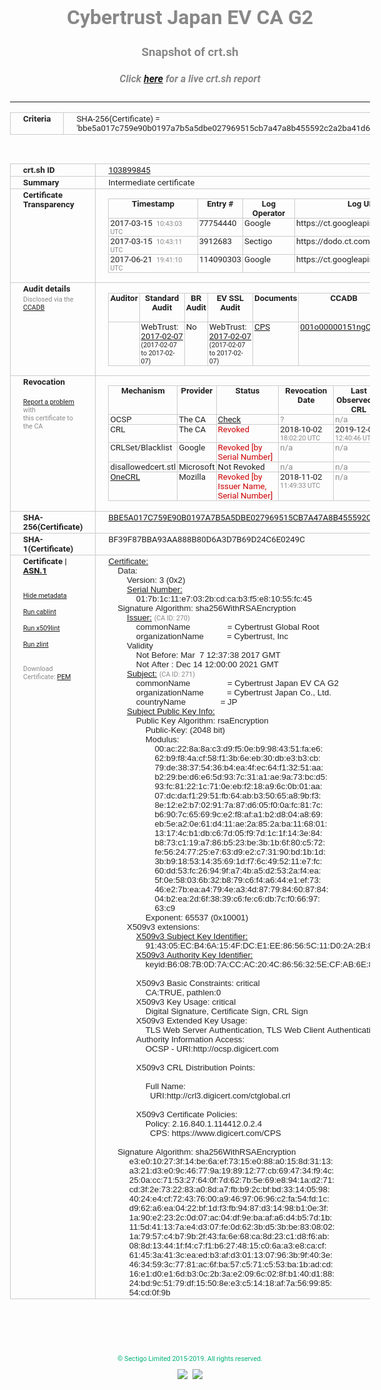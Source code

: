 # Cybertrust Japan EV CA G2
### Snapshot of crt.sh
##### Click [here](https://crt.sh/?q=BBE5A017C759E90B0197A7B5A5DBE027969515CB7A47A8B455592C2A2BA41D6E) for a live crt.sh report

---
<!DOCTYPE HTML PUBLIC "-//W3C//DTD HTML 4.0 Transitional//EN">
<HTML>
<HEAD>
  <META http-equiv="Content-Type" content="text/html; charset=UTF-8">
  <TITLE>crt.sh | bbe5a017c759e90b0197a7b5a5dbe027969515cb7a47a8b455592c2a2ba41d6e</TITLE>
  <META name="description" content="Free CT Log Certificate Search Tool from Sectigo (formerly Comodo CA)">
  <META name="keywords" content="crt.sh, CT, Certificate Transparency, Certificate Search, SSL Certificate, Sectigo, Comodo CA">
  <LINK href="//fonts.googleapis.com/css?family=Roboto+Mono|Roboto:400,400i,700,700i" rel="stylesheet">
  <STYLE type="text/css">
    a {
      white-space: nowrap;
    }
    body {
      color: #888888;
      font: 12pt Roboto, sans-serif;
      padding-top: 10px;
      text-align: center
    }
    form {
      margin: 0px
    }
    span {
      border-radius: 10px
    }
    span.heading {
      color: #888888;
      font: 12pt Roboto, sans-serif
    }
    span.title {
      background-color: #00B373;
      color: #FFFFFF;
      font: bold 18pt Roboto, sans-serif;
      padding: 0px 5px
    }
    span.text {
      color: #888888;
      font: 10pt Roboto, sans-serif
    }
    span.whiteongrey {
      background-color: #D9D9D6;
      color: #FFFFFF;
      font: bold 18pt Roboto, sans-serif;
      padding: 0px 5px
    }
    table {
      border-collapse: collapse;
      color: #222222;
      font: 10pt Roboto, sans-serif;
      margin-left: auto;
      margin-right: auto
    }
    table.options {
      border: none;
      margin-left: 10px
    }
    td, th {
      border: 1px solid #CCCCCC;
      padding: 0px 2px;
      text-align: left;
      vertical-align: top
    }
    td.outer, th.outer {
      border: 1px solid #CCCCCC;
      padding: 2px 20px;
      text-align: left
    }
    th.heading {
      color: #888888;
      font: bold italic 12pt Roboto, sans-serif;
      padding: 20px 0px 0px;
      text-align: center
    }
    th.options, td.options {
      border: none;
      vertical-align: middle
    }
    td.text {
      font: 10pt "Roboto Mono", sans-serif;
      padding: 2px 20px
    }
    td.heading {
      border: none;
      color: #888888;
      font: 12pt Roboto, sans-serif;
      padding-top: 20px;
      text-align: center
    }
    table.lint td, th {
      text-align: center
    }
    .button {
      background-color: #00B373;
      border-radius: 10px;
      color: #FFFFFF;
      font: bold 13pt Roboto, sans-serif
    }
    .copyright {
      font: 8pt Roboto, sans-serif;
      color: #00B373
    }
    .input {
      border: 1px solid #888888;
      font-weight: bold;
      text-align: center
    }
    .small {
      font: 8pt Roboto, sans-serif;
      color: #888888
    }
    .error {
      background-color: #FFDFDF;
      color: #CC0000;
      font-weight: bold
    }
    .fatal {
      background-color: #0000AA;
      color: #FFFFFF;
      font-weight: bold
    }
    .notice {
      background-color: #FFFFDF;
      color: #606000
    }
    .warning {
      background-color: #FFEFDF;
      color: #DF6000
    }
  </STYLE>
</HEAD>
<BODY>

<TABLE>
  <TR>
    <TH class="outer">Criteria</TH>
    <TD class="outer">SHA-256(Certificate) = 'bbe5a017c759e90b0197a7b5a5dbe027969515cb7a47a8b455592c2a2ba41d6e'</TD>
  </TR>
</TABLE>
<BR>
<TABLE>
  <TR>
    <TH class="outer">crt.sh ID</TH>
    <TD class="outer"><A href="?id=103899845">103899845</A></TD>
  </TR>
  <TR>
    <TH class="outer">Summary</TH>
    <TD class="outer">Intermediate certificate</TD>
  </TR>
  <TR>
    <TH class="outer">Certificate<BR>Transparency</TH>
    <TD class="outer">
<TABLE class="options" style="margin-left:0px">
  <TR>
    <TH>Timestamp</TH>
    <TH>Entry #</TH>
    <TH>Log Operator</TH>
    <TH>Log URL</TH>
  </TR>
  <TR>
    <TD>2017-03-15&nbsp; <FONT class="small">10:43:03 UTC</FONT></TD>
    <TD>77754440</TD>
    <TD>Google</TD>
    <TD>https://ct.googleapis.com/rocketeer</TD>
  </TR>
  <TR>
    <TD>2017-03-15&nbsp; <FONT class="small">10:43:11 UTC</FONT></TD>
    <TD>3912683</TD>
    <TD>Sectigo</TD>
    <TD>https://dodo.ct.comodo.com</TD>
  </TR>
  <TR>
    <TD>2017-06-21&nbsp; <FONT class="small">19:41:10 UTC</FONT></TD>
    <TD>114090303</TD>
    <TD>Google</TD>
    <TD>https://ct.googleapis.com/pilot</TD>
  </TR>
</TABLE>
    </TD>
  </TR>
  <TR>
    <TH class="outer">Audit details<BR>
      <DIV class="small" style="padding-top:3px">Disclosed via the
        <A href="//ccadb-public.secure.force.com/mozilla/PublicAllIntermediateCerts" target="_blank">CCADB</A></DIV>
    </TH>
    <TD class="outer">
<TABLE class="options" style="margin-left:0px">
  <TR>
    <TH>Auditor</TH>
    <TH>Standard Audit</TH>
    <TH>BR Audit</TH>
    <TH>EV SSL Audit</TH>
    <TH>Documents</TH>
    <TH>CCADB</TH>
    <TH>Root Owner / Certificate</TH>
  </TR>
  <TR>
    <TD style="vertical-align:middle"></TD>
    <TD>WebTrust:
      <A href="https://cert.webtrust.org/SealFile?seal=2190&file=pdf" target="_blank">2017-02-07</A>
      <BR><FONT style="font-size:8pt">(2017-02-07 to 2017-02-07)</FONT></TD>
    <TD>No    <TD>WebTrust:
      <A href="https://cert.webtrust.org/SealFile?seal=2192&file=pdf" target="_blank">2017-02-07</A>
      <BR><FONT style="font-size:8pt">(2017-02-07 to 2017-02-07)</FONT></TD>
    <TD>
      <A href="https://www.cybertrust.ne.jp/repository/sureserver/CPS_Ver7.8.pdf" target="blank">CPS</A>
    </TD>
    <TD><A href="//ccadb.force.com/001o00000151ngCAAQ" target="_blank">001o00000151ngCAAQ</A></TD>
    <TD><A href="/?id=60565">DigiCert</A></TD>
  </TR>
</TABLE>
    </TD>
  </TR>
  <TR>
    <TH class="outer">Revocation<BR><BR>
      <DIV class="small" style="padding-top:3px"><A href="?id=103899845&opt=problemreporting">Report a problem</A> with<BR>this certificate to the CA</DIV></TH>
    <TD class="outer">
      <TABLE class="options" style="margin-left:0px">
        <TR>
          <TH>Mechanism</TH>
          <TH>Provider</TH>
          <TH>Status</TH>
          <TH>Revocation Date</TH>
          <TH>Last Observed in CRL</TH>
          <TH>Last Checked <SPAN style="color:#CC0000;vertical-align:middle;font-size:70%;font-weight:normal">(Error)</SPAN></TH>
        </TR>
        <TR>
          <TD>OCSP</TD>
          <TD>The CA</TD>
          <TD><A href="?id=103899845&opt=ocsp">Check</A></TD>
          <TD><SPAN style="color:#888888">?</SPAN></TD>
          <TD><SPAN style="color:#888888">n/a</SPAN></TD>
          <TD><SPAN style="color:#888888">?</SPAN></TD>
        </TR>
        <TR>
          <TD>CRL</TD>
          <TD>The CA</TD>
          <TD><SPAN style="color:#CC0000">Revoked</SPAN></TD><TD>2018-10-02&nbsp; <FONT class="small">18:02:20 UTC</FONT></TD><TD>2019-12-03&nbsp; <FONT class="small">12:40:46 UTC</FONT></TD><TD>2019-12-04&nbsp; <FONT class="small">17:06:55 UTC</FONT></TD>
        </TR>
        <TR>
          <TD>CRLSet/Blacklist</TD>
          <TD>Google</TD>
          <TD><SPAN style="color:#CC0000">Revoked [by Serial Number]</SPAN></TD>
          <TD><SPAN style="color:#888888">n/a</SPAN></TD>
          <TD><SPAN style="color:#888888">n/a</SPAN></TD>
          <TD><SPAN style="color:#888888">n/a</SPAN></TD>
        </TR>
        <TR>
          <TD>disallowedcert.stl</TD>
          <TD>Microsoft</TD>
          <TD>Not Revoked</TD>
          <TD><SPAN style="color:#888888">n/a</SPAN></TD>
          <TD><SPAN style="color:#888888">n/a</SPAN></TD>
          <TD><SPAN style="color:#888888">n/a</SPAN></TD>
        </TR>
        <TR>
          <TD><A href="/mozilla-onecrl" target="_blank">OneCRL</A></TD>
          <TD>Mozilla</TD>
          <TD><SPAN style="color:#CC0000">Revoked [by Issuer Name, Serial Number]</SPAN></TD><TD>2018-11-02&nbsp; <FONT class="small">11:49:33 UTC</FONT></TD>
          <TD><SPAN style="color:#888888">n/a</SPAN></TD>
          <TD><SPAN style="color:#888888">n/a</SPAN></TD>
        </TR>
      </TABLE>
    </TD>
  </TR>
  <TR>
    <TH class="outer">SHA-256(Certificate)</TH>
    <TD class="outer"><A href="//censys.io/certificates/bbe5a017c759e90b0197a7b5a5dbe027969515cb7a47a8b455592c2a2ba41d6e">BBE5A017C759E90B0197A7B5A5DBE027969515CB7A47A8B455592C2A2BA41D6E</A></TD>
  </TR>
  <TR>
    <TH class="outer">SHA-1(Certificate)</TH>
    <TD class="outer">BF39F87BBA93AA888B80D6A3D7B69D24C6E0249C</TD>
  </TR>
  <TR>
    <TH class="outer">Certificate | <A href="?asn1=103899845">ASN.1</A>
      <SPAN class="small"><BR>
      <BR><BR><A href="?id=103899845&opt=nometadata">Hide metadata</A>
      <BR><BR><A href="?id=103899845&opt=cablint">Run cablint</A>
      <BR><BR><A href="?id=103899845&opt=x509lint">Run x509lint</A>
      <BR><BR><A href="?id=103899845&opt=zlint">Run zlint</A>
      <BR><BR><BR>Download Certificate: <A href="?d=103899845">PEM</A>
      </SPAN>
    </TH>
    <TD class="text"><A href="?d=103899845">Certificate:</A><BR>&nbsp;&nbsp;&nbsp;&nbsp;Data:<BR>&nbsp;&nbsp;&nbsp;&nbsp;&nbsp;&nbsp;&nbsp;&nbsp;Version:&nbsp;3&nbsp;(0x2)<BR>&nbsp;&nbsp;&nbsp;&nbsp;&nbsp;&nbsp;&nbsp;&nbsp;<A href="?serial=017b1c11e7032bcdcab3f5e81055fc45">Serial&nbsp;Number:</A><BR>&nbsp;&nbsp;&nbsp;&nbsp;&nbsp;&nbsp;&nbsp;&nbsp;&nbsp;&nbsp;&nbsp;&nbsp;01:7b:1c:11:e7:03:2b:cd:ca:b3:f5:e8:10:55:fc:45<BR>&nbsp;&nbsp;&nbsp;&nbsp;Signature&nbsp;Algorithm:&nbsp;sha256WithRSAEncryption<BR>&nbsp;&nbsp;&nbsp;&nbsp;&nbsp;&nbsp;&nbsp;&nbsp;<A href="?caid=270">Issuer:</A> <SPAN class="small">(CA ID: 270)</SPAN><BR>&nbsp;&nbsp;&nbsp;&nbsp;&nbsp;&nbsp;&nbsp;&nbsp;&nbsp;&nbsp;&nbsp;&nbsp;commonName&nbsp;&nbsp;&nbsp;&nbsp;&nbsp;&nbsp;&nbsp;&nbsp;&nbsp;&nbsp;&nbsp;&nbsp;&nbsp;&nbsp;&nbsp;&nbsp;=&nbsp;Cybertrust&nbsp;Global&nbsp;Root<BR>&nbsp;&nbsp;&nbsp;&nbsp;&nbsp;&nbsp;&nbsp;&nbsp;&nbsp;&nbsp;&nbsp;&nbsp;organizationName&nbsp;&nbsp;&nbsp;&nbsp;&nbsp;&nbsp;&nbsp;&nbsp;&nbsp;&nbsp;=&nbsp;Cybertrust,&nbsp;Inc<BR>&nbsp;&nbsp;&nbsp;&nbsp;&nbsp;&nbsp;&nbsp;&nbsp;Validity<BR>&nbsp;&nbsp;&nbsp;&nbsp;&nbsp;&nbsp;&nbsp;&nbsp;&nbsp;&nbsp;&nbsp;&nbsp;Not&nbsp;Before:&nbsp;Mar&nbsp;&nbsp;7&nbsp;12:37:38&nbsp;2017&nbsp;GMT<BR>&nbsp;&nbsp;&nbsp;&nbsp;&nbsp;&nbsp;&nbsp;&nbsp;&nbsp;&nbsp;&nbsp;&nbsp;Not&nbsp;After&nbsp;:&nbsp;Dec&nbsp;14&nbsp;12:00:00&nbsp;2021&nbsp;GMT<BR>&nbsp;&nbsp;&nbsp;&nbsp;&nbsp;&nbsp;&nbsp;&nbsp;<A href="?caid=271">Subject:</A> <SPAN class="small">(CA ID: 271)</SPAN><BR>&nbsp;&nbsp;&nbsp;&nbsp;&nbsp;&nbsp;&nbsp;&nbsp;&nbsp;&nbsp;&nbsp;&nbsp;commonName&nbsp;&nbsp;&nbsp;&nbsp;&nbsp;&nbsp;&nbsp;&nbsp;&nbsp;&nbsp;&nbsp;&nbsp;&nbsp;&nbsp;&nbsp;&nbsp;=&nbsp;Cybertrust&nbsp;Japan&nbsp;EV&nbsp;CA&nbsp;G2<BR>&nbsp;&nbsp;&nbsp;&nbsp;&nbsp;&nbsp;&nbsp;&nbsp;&nbsp;&nbsp;&nbsp;&nbsp;organizationName&nbsp;&nbsp;&nbsp;&nbsp;&nbsp;&nbsp;&nbsp;&nbsp;&nbsp;&nbsp;=&nbsp;Cybertrust&nbsp;Japan&nbsp;Co.,&nbsp;Ltd.<BR>&nbsp;&nbsp;&nbsp;&nbsp;&nbsp;&nbsp;&nbsp;&nbsp;&nbsp;&nbsp;&nbsp;&nbsp;countryName&nbsp;&nbsp;&nbsp;&nbsp;&nbsp;&nbsp;&nbsp;&nbsp;&nbsp;&nbsp;&nbsp;&nbsp;&nbsp;&nbsp;&nbsp;=&nbsp;JP<BR>&nbsp;&nbsp;&nbsp;&nbsp;&nbsp;&nbsp;&nbsp;&nbsp;<A href="?spkisha256=f718e6b888402ba7b18ad5afdb161468dfba4951c8881f91bbdefeb6482211a4">Subject&nbsp;Public&nbsp;Key&nbsp;Info:</A><BR>&nbsp;&nbsp;&nbsp;&nbsp;&nbsp;&nbsp;&nbsp;&nbsp;&nbsp;&nbsp;&nbsp;&nbsp;Public&nbsp;Key&nbsp;Algorithm:&nbsp;rsaEncryption<BR>&nbsp;&nbsp;&nbsp;&nbsp;&nbsp;&nbsp;&nbsp;&nbsp;&nbsp;&nbsp;&nbsp;&nbsp;&nbsp;&nbsp;&nbsp;&nbsp;Public-Key:&nbsp;(2048&nbsp;bit)<BR>&nbsp;&nbsp;&nbsp;&nbsp;&nbsp;&nbsp;&nbsp;&nbsp;&nbsp;&nbsp;&nbsp;&nbsp;&nbsp;&nbsp;&nbsp;&nbsp;Modulus:<BR>&nbsp;&nbsp;&nbsp;&nbsp;&nbsp;&nbsp;&nbsp;&nbsp;&nbsp;&nbsp;&nbsp;&nbsp;&nbsp;&nbsp;&nbsp;&nbsp;&nbsp;&nbsp;&nbsp;&nbsp;00:ac:22:8a:8a:c3:d9:f5:0e:b9:98:43:51:fa:e6:<BR>&nbsp;&nbsp;&nbsp;&nbsp;&nbsp;&nbsp;&nbsp;&nbsp;&nbsp;&nbsp;&nbsp;&nbsp;&nbsp;&nbsp;&nbsp;&nbsp;&nbsp;&nbsp;&nbsp;&nbsp;62:b9:f8:4a:cf:58:f1:3b:6e:eb:30:db:e3:b3:cb:<BR>&nbsp;&nbsp;&nbsp;&nbsp;&nbsp;&nbsp;&nbsp;&nbsp;&nbsp;&nbsp;&nbsp;&nbsp;&nbsp;&nbsp;&nbsp;&nbsp;&nbsp;&nbsp;&nbsp;&nbsp;79:de:38:37:54:36:b4:ea:4f:ec:64:f1:32:51:aa:<BR>&nbsp;&nbsp;&nbsp;&nbsp;&nbsp;&nbsp;&nbsp;&nbsp;&nbsp;&nbsp;&nbsp;&nbsp;&nbsp;&nbsp;&nbsp;&nbsp;&nbsp;&nbsp;&nbsp;&nbsp;b2:29:be:d6:e6:5d:93:7c:31:a1:ae:9a:73:bc:d5:<BR>&nbsp;&nbsp;&nbsp;&nbsp;&nbsp;&nbsp;&nbsp;&nbsp;&nbsp;&nbsp;&nbsp;&nbsp;&nbsp;&nbsp;&nbsp;&nbsp;&nbsp;&nbsp;&nbsp;&nbsp;93:fc:81:22:1c:71:0e:eb:f2:18:a9:6c:0b:01:aa:<BR>&nbsp;&nbsp;&nbsp;&nbsp;&nbsp;&nbsp;&nbsp;&nbsp;&nbsp;&nbsp;&nbsp;&nbsp;&nbsp;&nbsp;&nbsp;&nbsp;&nbsp;&nbsp;&nbsp;&nbsp;07:dc:da:f1:29:51:fb:64:ab:b3:50:65:a8:9b:f3:<BR>&nbsp;&nbsp;&nbsp;&nbsp;&nbsp;&nbsp;&nbsp;&nbsp;&nbsp;&nbsp;&nbsp;&nbsp;&nbsp;&nbsp;&nbsp;&nbsp;&nbsp;&nbsp;&nbsp;&nbsp;8e:12:e2:b7:02:91:7a:87:d6:05:f0:0a:fc:81:7c:<BR>&nbsp;&nbsp;&nbsp;&nbsp;&nbsp;&nbsp;&nbsp;&nbsp;&nbsp;&nbsp;&nbsp;&nbsp;&nbsp;&nbsp;&nbsp;&nbsp;&nbsp;&nbsp;&nbsp;&nbsp;b6:90:7c:65:69:9c:e2:f8:af:a1:b2:d8:04:a8:69:<BR>&nbsp;&nbsp;&nbsp;&nbsp;&nbsp;&nbsp;&nbsp;&nbsp;&nbsp;&nbsp;&nbsp;&nbsp;&nbsp;&nbsp;&nbsp;&nbsp;&nbsp;&nbsp;&nbsp;&nbsp;eb:5e:a2:0e:61:d4:11:ae:2a:85:2a:ba:11:68:01:<BR>&nbsp;&nbsp;&nbsp;&nbsp;&nbsp;&nbsp;&nbsp;&nbsp;&nbsp;&nbsp;&nbsp;&nbsp;&nbsp;&nbsp;&nbsp;&nbsp;&nbsp;&nbsp;&nbsp;&nbsp;13:17:4c:b1:db:c6:7d:05:f9:7d:1c:1f:14:3e:84:<BR>&nbsp;&nbsp;&nbsp;&nbsp;&nbsp;&nbsp;&nbsp;&nbsp;&nbsp;&nbsp;&nbsp;&nbsp;&nbsp;&nbsp;&nbsp;&nbsp;&nbsp;&nbsp;&nbsp;&nbsp;b8:73:c1:19:a7:86:b5:23:be:3b:1b:6f:80:c5:72:<BR>&nbsp;&nbsp;&nbsp;&nbsp;&nbsp;&nbsp;&nbsp;&nbsp;&nbsp;&nbsp;&nbsp;&nbsp;&nbsp;&nbsp;&nbsp;&nbsp;&nbsp;&nbsp;&nbsp;&nbsp;fe:56:24:77:25:e7:63:d9:e2:c7:31:90:bd:1b:1d:<BR>&nbsp;&nbsp;&nbsp;&nbsp;&nbsp;&nbsp;&nbsp;&nbsp;&nbsp;&nbsp;&nbsp;&nbsp;&nbsp;&nbsp;&nbsp;&nbsp;&nbsp;&nbsp;&nbsp;&nbsp;3b:b9:18:53:14:35:69:1d:f7:6c:49:52:11:e7:fc:<BR>&nbsp;&nbsp;&nbsp;&nbsp;&nbsp;&nbsp;&nbsp;&nbsp;&nbsp;&nbsp;&nbsp;&nbsp;&nbsp;&nbsp;&nbsp;&nbsp;&nbsp;&nbsp;&nbsp;&nbsp;60:dd:53:fc:26:94:9f:a7:4b:a5:d2:53:2a:f4:ea:<BR>&nbsp;&nbsp;&nbsp;&nbsp;&nbsp;&nbsp;&nbsp;&nbsp;&nbsp;&nbsp;&nbsp;&nbsp;&nbsp;&nbsp;&nbsp;&nbsp;&nbsp;&nbsp;&nbsp;&nbsp;5f:0e:58:03:6b:32:b8:79:c6:f4:a6:44:e1:ef:73:<BR>&nbsp;&nbsp;&nbsp;&nbsp;&nbsp;&nbsp;&nbsp;&nbsp;&nbsp;&nbsp;&nbsp;&nbsp;&nbsp;&nbsp;&nbsp;&nbsp;&nbsp;&nbsp;&nbsp;&nbsp;46:e2:7b:ea:a4:79:4e:a3:4d:87:79:84:60:87:84:<BR>&nbsp;&nbsp;&nbsp;&nbsp;&nbsp;&nbsp;&nbsp;&nbsp;&nbsp;&nbsp;&nbsp;&nbsp;&nbsp;&nbsp;&nbsp;&nbsp;&nbsp;&nbsp;&nbsp;&nbsp;04:b2:ea:2d:6f:38:39:c6:fe:c6:db:7c:f0:66:97:<BR>&nbsp;&nbsp;&nbsp;&nbsp;&nbsp;&nbsp;&nbsp;&nbsp;&nbsp;&nbsp;&nbsp;&nbsp;&nbsp;&nbsp;&nbsp;&nbsp;&nbsp;&nbsp;&nbsp;&nbsp;63:c9<BR>&nbsp;&nbsp;&nbsp;&nbsp;&nbsp;&nbsp;&nbsp;&nbsp;&nbsp;&nbsp;&nbsp;&nbsp;&nbsp;&nbsp;&nbsp;&nbsp;Exponent:&nbsp;65537&nbsp;(0x10001)<BR>&nbsp;&nbsp;&nbsp;&nbsp;&nbsp;&nbsp;&nbsp;&nbsp;X509v3&nbsp;extensions:<BR>&nbsp;&nbsp;&nbsp;&nbsp;&nbsp;&nbsp;&nbsp;&nbsp;&nbsp;&nbsp;&nbsp;&nbsp;<A href="?ski=914305ecb46a154fdce1ee86565c11d02a2b8d5f">X509v3&nbsp;Subject&nbsp;Key&nbsp;Identifier:</A><BR>&nbsp;&nbsp;&nbsp;&nbsp;&nbsp;&nbsp;&nbsp;&nbsp;&nbsp;&nbsp;&nbsp;&nbsp;&nbsp;&nbsp;&nbsp;&nbsp;91:43:05:EC:B4:6A:15:4F:DC:E1:EE:86:56:5C:11:D0:2A:2B:8D:5F<BR>&nbsp;&nbsp;&nbsp;&nbsp;&nbsp;&nbsp;&nbsp;&nbsp;&nbsp;&nbsp;&nbsp;&nbsp;<A href="?ski=b6087b0d7accac204c8656325ecfab6e852d7057">X509v3&nbsp;Authority&nbsp;Key&nbsp;Identifier:</A><BR>&nbsp;&nbsp;&nbsp;&nbsp;&nbsp;&nbsp;&nbsp;&nbsp;&nbsp;&nbsp;&nbsp;&nbsp;&nbsp;&nbsp;&nbsp;&nbsp;keyid:B6:08:7B:0D:7A:CC:AC:20:4C:86:56:32:5E:CF:AB:6E:85:2D:70:57<BR><BR>&nbsp;&nbsp;&nbsp;&nbsp;&nbsp;&nbsp;&nbsp;&nbsp;&nbsp;&nbsp;&nbsp;&nbsp;X509v3&nbsp;Basic&nbsp;Constraints:&nbsp;critical<BR>&nbsp;&nbsp;&nbsp;&nbsp;&nbsp;&nbsp;&nbsp;&nbsp;&nbsp;&nbsp;&nbsp;&nbsp;&nbsp;&nbsp;&nbsp;&nbsp;CA:TRUE,&nbsp;pathlen:0<BR>&nbsp;&nbsp;&nbsp;&nbsp;&nbsp;&nbsp;&nbsp;&nbsp;&nbsp;&nbsp;&nbsp;&nbsp;X509v3&nbsp;Key&nbsp;Usage:&nbsp;critical<BR>&nbsp;&nbsp;&nbsp;&nbsp;&nbsp;&nbsp;&nbsp;&nbsp;&nbsp;&nbsp;&nbsp;&nbsp;&nbsp;&nbsp;&nbsp;&nbsp;Digital&nbsp;Signature,&nbsp;Certificate&nbsp;Sign,&nbsp;CRL&nbsp;Sign<BR>&nbsp;&nbsp;&nbsp;&nbsp;&nbsp;&nbsp;&nbsp;&nbsp;&nbsp;&nbsp;&nbsp;&nbsp;X509v3&nbsp;Extended&nbsp;Key&nbsp;Usage:&nbsp;<BR>&nbsp;&nbsp;&nbsp;&nbsp;&nbsp;&nbsp;&nbsp;&nbsp;&nbsp;&nbsp;&nbsp;&nbsp;&nbsp;&nbsp;&nbsp;&nbsp;TLS&nbsp;Web&nbsp;Server&nbsp;Authentication,&nbsp;TLS&nbsp;Web&nbsp;Client&nbsp;Authentication<BR>&nbsp;&nbsp;&nbsp;&nbsp;&nbsp;&nbsp;&nbsp;&nbsp;&nbsp;&nbsp;&nbsp;&nbsp;Authority&nbsp;Information&nbsp;Access:&nbsp;<BR>&nbsp;&nbsp;&nbsp;&nbsp;&nbsp;&nbsp;&nbsp;&nbsp;&nbsp;&nbsp;&nbsp;&nbsp;&nbsp;&nbsp;&nbsp;&nbsp;OCSP&nbsp;-&nbsp;URI:http://ocsp.digicert.com<BR><BR>&nbsp;&nbsp;&nbsp;&nbsp;&nbsp;&nbsp;&nbsp;&nbsp;&nbsp;&nbsp;&nbsp;&nbsp;X509v3&nbsp;CRL&nbsp;Distribution&nbsp;Points:&nbsp;<BR><BR>&nbsp;&nbsp;&nbsp;&nbsp;&nbsp;&nbsp;&nbsp;&nbsp;&nbsp;&nbsp;&nbsp;&nbsp;&nbsp;&nbsp;&nbsp;&nbsp;Full&nbsp;Name:<BR>&nbsp;&nbsp;&nbsp;&nbsp;&nbsp;&nbsp;&nbsp;&nbsp;&nbsp;&nbsp;&nbsp;&nbsp;&nbsp;&nbsp;&nbsp;&nbsp;&nbsp;&nbsp;URI:http://crl3.digicert.com/ctglobal.crl<BR><BR>&nbsp;&nbsp;&nbsp;&nbsp;&nbsp;&nbsp;&nbsp;&nbsp;&nbsp;&nbsp;&nbsp;&nbsp;X509v3&nbsp;Certificate&nbsp;Policies:&nbsp;<BR>&nbsp;&nbsp;&nbsp;&nbsp;&nbsp;&nbsp;&nbsp;&nbsp;&nbsp;&nbsp;&nbsp;&nbsp;&nbsp;&nbsp;&nbsp;&nbsp;Policy:&nbsp;2.16.840.1.114412.0.2.4<BR>&nbsp;&nbsp;&nbsp;&nbsp;&nbsp;&nbsp;&nbsp;&nbsp;&nbsp;&nbsp;&nbsp;&nbsp;&nbsp;&nbsp;&nbsp;&nbsp;&nbsp;&nbsp;CPS:&nbsp;https://www.digicert.com/CPS<BR><BR>&nbsp;&nbsp;&nbsp;&nbsp;Signature&nbsp;Algorithm:&nbsp;sha256WithRSAEncryption<BR>&nbsp;&nbsp;&nbsp;&nbsp;&nbsp;&nbsp;&nbsp;&nbsp;&nbsp;e3:e0:10:27:3f:14:be:6a:ef:73:15:e0:88:a0:15:8d:31:13:<BR>&nbsp;&nbsp;&nbsp;&nbsp;&nbsp;&nbsp;&nbsp;&nbsp;&nbsp;a3:21:d3:e0:9c:46:77:9a:19:89:12:77:cb:69:47:34:f9:4c:<BR>&nbsp;&nbsp;&nbsp;&nbsp;&nbsp;&nbsp;&nbsp;&nbsp;&nbsp;25:0a:cc:71:53:27:64:0f:7d:62:7b:5e:69:e8:94:1a:d2:71:<BR>&nbsp;&nbsp;&nbsp;&nbsp;&nbsp;&nbsp;&nbsp;&nbsp;&nbsp;cd:3f:2e:73:22:83:a0:8d:a7:fb:b9:2c:bf:bd:33:14:05:98:<BR>&nbsp;&nbsp;&nbsp;&nbsp;&nbsp;&nbsp;&nbsp;&nbsp;&nbsp;40:24:e4:cf:72:43:76:00:a9:46:97:06:96:c2:fa:54:fd:1c:<BR>&nbsp;&nbsp;&nbsp;&nbsp;&nbsp;&nbsp;&nbsp;&nbsp;&nbsp;d9:62:a6:ea:04:22:bf:1d:f3:fb:94:87:d3:14:98:b1:0e:3f:<BR>&nbsp;&nbsp;&nbsp;&nbsp;&nbsp;&nbsp;&nbsp;&nbsp;&nbsp;1a:90:e2:23:2c:0d:07:ac:04:df:9e:ba:af:a6:d4:b5:7d:1b:<BR>&nbsp;&nbsp;&nbsp;&nbsp;&nbsp;&nbsp;&nbsp;&nbsp;&nbsp;11:5d:41:13:7a:e4:d3:07:fe:0d:62:3b:d5:3b:be:83:08:02:<BR>&nbsp;&nbsp;&nbsp;&nbsp;&nbsp;&nbsp;&nbsp;&nbsp;&nbsp;1a:79:57:c4:b7:9b:2f:43:fa:6e:68:ca:8d:23:c1:d8:f6:ab:<BR>&nbsp;&nbsp;&nbsp;&nbsp;&nbsp;&nbsp;&nbsp;&nbsp;&nbsp;08:8d:13:44:1f:f4:c7:f1:b6:27:48:15:c0:6a:a3:e8:ca:cf:<BR>&nbsp;&nbsp;&nbsp;&nbsp;&nbsp;&nbsp;&nbsp;&nbsp;&nbsp;61:45:3a:41:3c:ea:ed:b3:af:d3:01:13:07:96:3b:9f:40:3e:<BR>&nbsp;&nbsp;&nbsp;&nbsp;&nbsp;&nbsp;&nbsp;&nbsp;&nbsp;46:34:59:3c:77:81:ac:6f:ba:57:c5:71:c5:53:ba:1b:ad:cd:<BR>&nbsp;&nbsp;&nbsp;&nbsp;&nbsp;&nbsp;&nbsp;&nbsp;&nbsp;16:e1:d0:e1:6d:b3:0c:2b:3a:e2:09:6c:02:8f:b1:40:d1:88:<BR>&nbsp;&nbsp;&nbsp;&nbsp;&nbsp;&nbsp;&nbsp;&nbsp;&nbsp;24:bd:9c:51:79:df:15:50:8e:e3:c5:14:18:af:7a:56:99:85:<BR>&nbsp;&nbsp;&nbsp;&nbsp;&nbsp;&nbsp;&nbsp;&nbsp;&nbsp;54:cd:0f:9b<BR>    </TD>
  </TR>
</TABLE>

  <BR><BR><BR>

  <P class="copyright">&copy; Sectigo Limited 2015-2019. All rights reserved.</P>
  <DIV>
    <A href="https://sectigo.com/"><IMG src="/sectigo_s.png"></A>
    &nbsp;<A href="https://github.com/crtsh"><IMG src="/GitHub-Mark-32px.png"></A>
  </DIV>
</BODY>
</HTML>
